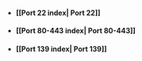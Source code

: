 - #### [[Port 22 index| Port 22]]
- #### [[Port 80-443 index| Port 80-443]]
- #### [[Port 139 index| Port 139]]